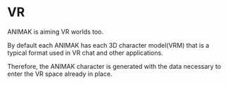 # VR

ANIMAK is aiming VR worlds too.

By default each ANIMAK has each 3D character model(VRM) that is a typical format used in VR chat and other applications.

Therefore, the ANIMAK character is generated with the data necessary to enter the VR space already in place.
